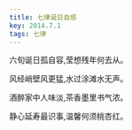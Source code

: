 ```yaml
---
title: 七律诞日自感
key: 2014.7.1
tags: 七律
---
```


六旬诞日孤自容,莹想残年何去从。

风经峭壁风更猛,水过涂滩水无声。

酒醉家中人味淡,茶香墨里书气浓。

静心延寿最识事,温馨何须桃杏红。

</br>

